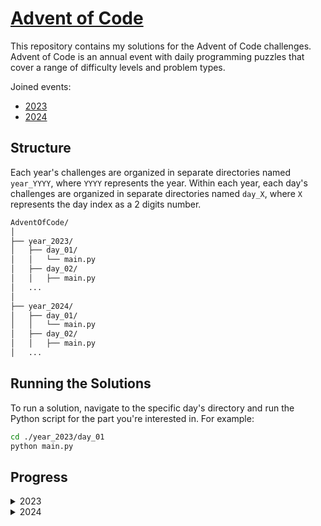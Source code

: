 # [Advent of Code](https://adventofcode.com)

This repository contains my solutions for the Advent of Code challenges. Advent of Code is an annual event with daily programming puzzles that cover a range of difficulty levels and problem types.

Joined events:
- [2023](https://adventofcode.com/2023)
- [2024](https://adventofcode.com/2024)

## Structure

Each year's challenges are organized in separate directories named `year_YYYY`, where `YYYY` represents the year. Within each year, each day's challenges are organized in separate directories named `day_X`, where `X` represents the day index as a 2 digits number.

```bash
AdventOfCode/
│
├── year_2023/
│   ├── day_01/
│   │   └── main.py
│   ├── day_02/
│   │   ├── main.py
│   ...
│
├── year_2024/
│   ├── day_01/
│   │   └── main.py
│   ├── day_02/
│   │   ├── main.py
│   ...
```

## Running the Solutions
To run a solution, navigate to the specific day's directory and run the Python script for the part you're interested in. For example:

```bash
cd ./year_2023/day_01
python main.py
```

## Progress

<details> 
<summary>2023</summary>

- [DAY 01 - Trebuchet?!](https://adventofcode.com/2023/day/1)
- [DAY 02 - Cube Conundrum](https://adventofcode.com/2023/day/2)
- [DAY 03 - Gear Ratios](https://adventofcode.com/2023/day/3)
- [DAY 04 - Scratchcards ](https://adventofcode.com/2023/day/4)
- [DAY 05 - If You Give A Seed A Fertilizer ](https://adventofcode.com/2023/day/5)
- [DAY 06 - Wait For It ](https://adventofcode.com/2023/day/6)
- [DAY 07 - Camel Cards ](https://adventofcode.com/2023/day/7)
- [DAY 08 - Haunted Wasteland ](https://adventofcode.com/2023/day/8)
- [DAY 09 - Mirage Maintenance ](https://adventofcode.com/2023/day/9)
- [DAY 10 - Pipe Maze ](https://adventofcode.com/2023/day/10)
- [DAY 11 - Cosmic Expansion ](https://adventofcode.com/2023/day/11)

</details>
<details> 
<summary>2024</summary>

- ( * * ) [Day 01: Historian Hysteria](https://adventofcode.com/2024/day/1)
- ( * * ) [Day 02: Red-Nosed Reports](https://adventofcode.com/2024/day/2)
- ( * * ) [Day 03: Mull It Over](https://adventofcode.com/2024/day/3)
- ( * * ) [Day 04: Ceres Search](https://adventofcode.com/2024/day/4)
- ( * * ) [Day 05: Print Queue](https://adventofcode.com/2024/day/5)
- ( * * ) [Day 06: Guard Gallivant](https://adventofcode.com/2024/day/6)
- ( * * ) [Day 07: Bridge Repair](https://adventofcode.com/2024/day/7)
- ( * * ) [Day 08: Resonant Collinearity](https://adventofcode.com/2024/day/8)
- ( * * ) [Day 09: Disk Fragmenter](https://adventofcode.com/2024/day/9)
- ( * * ) [Day 10: Hoof It](https://adventofcode.com/2024/day/10)
- ( * * ) [Day 11: Plutonian Pebbles](https://adventofcode.com/2024/day/11)
- ( * _ ) [Day 12: Garden Groups](https://adventofcode.com/2024/day/12)
- ( * * ) [Day 13: Claw Contraption](https://adventofcode.com/2024/day/13)

</details>
